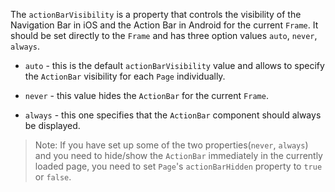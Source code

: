 Тhе `actionBarVisibility` is a property that controls the visibility of the Navigation Bar in iOS and the Action Bar in Android for the current `Frame`. It should be set directly to the `Frame` and has three option values `auto`, `never`, `always`. 

* `auto` - this is the default `actionBarVisibility` value and allows to specify the `ActionBar` visibility for each `Page` individually. 

* `never` - this value hides the `ActionBar` for the current `Frame`.

* `always` - this one specifies that the `ActionBar` component should always be displayed.

> Note: If you have set up some of the two properties(`never`, `always`) and you need to hide/show the `ActionBar` immediately in the currently loaded page, you need to set `Page`'s `actionBarHidden` property to `true` or `false`.

<snippet id='frame-action-bar-visibility'/>
